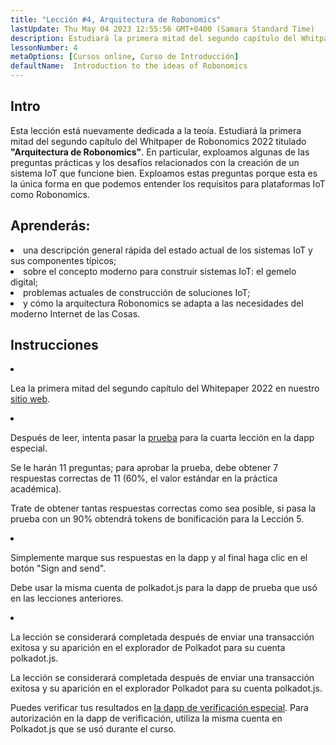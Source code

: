 ```yaml
---
title: "Lección #4, Arquitectura de Robonomics"
lastUpdate: Thu May 04 2023 12:55:56 GMT+0400 (Samara Standard Time)
description: Estudiará la primera mitad del segundo capítulo del Whitpaper de Robonomics 2022 titulado "Arquitectura de Robonomics".
lessonNumber: 4
metaOptions: [Cursos online, Curso de Introducción]
defaultName:  Introduction to the ideas of Robonomics
---
```



## Intro

Esta lección está nuevamente dedicada a la teoía. Estudiará la primera mitad del segundo capítulo del Whitpaper de Robonomics 2022 titulado **"Arquitectura de Robonomics"**. En particular, exploamos algunas de las preguntas prácticas y los desafíos relacionados con la creación de un sistema IoT que funcione bien. Exploamos estas preguntas porque esta es la única forma en que podemos entender los requisitos para plataformas IoT como Robonomics.


## Aprenderás:

<List>

<li>
una descripción general rápida del estado actual de los sistemas IoT y sus componentes típicos;
</li>

<li>
sobre el concepto moderno para construir sistemas IoT: el gemelo digital;
</li>

<li>
problemas actuales de construcción de soluciones IoT;
</li>

<li>
y cómo la arquitectura Robonomics se adapta a las necesidades del moderno Internet de las Cosas.
</li>

</List>


## Instrucciones

<List type="numbers">

<li>

Lea la primera mitad del segundo capítulo del Whitepaper 2022 en nuestro [sitio web](https://robonomics.network/architecture/).

</li>

<li>

Después de leer, intenta pasar la [prueba](https://lesson4.robonomics.academy/) para la cuarta lección en la dapp especial.

Se le harán 11 preguntas; para aprobar la prueba, debe obtener 7 respuestas correctas de 11 (60%, el valor estándar en la práctica académica). 

Trate de obtener tantas respuestas correctas como sea posible, si pasa la prueba con un 90% obtendrá tokens de bonificación para la Lección 5.

</li>

<li>

Simplemente marque sus respuestas en la dapp y al final haga clic en el botón "Sign and send".

Debe usar la misma cuenta de polkadot.js para la dapp de prueba que usó en las lecciones anteriores.

</li>

<li>

La lección se considerará completada después de enviar una transacción exitosa y su aparición en el explorador de Polkadot para su cuenta polkadot.js.

</li>
</List>


<Result>

La lección se considerará completada después de enviar una transacción exitosa y su aparición en el explorador Polkadot para su cuenta polkadot.js.

Puedes verificar tus resultados en [la dapp de verificación especial](https://lk.robonomics.academy/). Para autorización en la dapp de verificación, utiliza la misma cuenta en Polkadot.js que se usó durante el curso.

</Result>